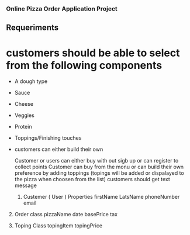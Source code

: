 ### Online Pizza Order Application Project

 ## Requeriments
 
# customers should be able to select from the following components
   * A dough type
   * Sauce
   * Cheese
   * Veggies
   * Protein
   * Toppings/Finishing touches
* customers can either build their own 
 
  Customer or users can either buy with out sigb up or can register to collect points 
  Customer can buy from the monu or can build their own preference by adding toppings
  (topings will be added or dispalayed to the pizza when choosen from  the list)
  customers should get text message 
  
  
  1. Custemer ( User )
    Properties
     firstName
     LatsName
     phoneNumber
     email
     
     
 2. Order class
    pizzaName
    date 
    basePrice
    tax

 3. Toping Class
    topingItem
    topingPrice
    
    
    
